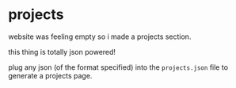 # projects
website was feeling empty so i made a projects section.

this thing is totally json powered! 

plug any json (of the format specified) into the `projects.json` file to generate a projects page.